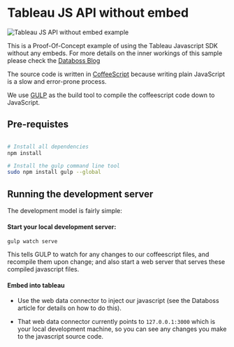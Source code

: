 # Tableau JS API without embed

![Tableau JS API without embed example](https://i.imgur.com/LqIKxoL.gif)

This is a Proof-Of-Concept example of using the Tableau Javascript SDK
without any embeds. For more details on the inner workings of this
sample please check the [Databoss Blog](https://databoss.starschema.net)

The source code is written in [CoffeeScript](http://coffeescript.org)
because writing plain JavaScript is a slow and error-prone process.

We use [GULP](http://gulpjs.com/) as the build tool to compile the
coffeescript code down to JavaScript.

## Pre-requistes

```bash

# Install all dependencies
npm install

# Install the gulp command line tool
sudo npm install gulp --global
```

## Running the development server

The development model is fairly simple:

#### Start your local development server:

```gulp watch serve```

This tells GULP to watch for any changes to our coffeescript files, and
recompile them upon change; and also start a web server that serves
these compiled javascript files.

#### Embed into tableau

- Use the web data connector to inject our javascript (see the Databoss
  article for details on how to do this).

- That web data connector currently points to `127.0.0.1:3000` which is
  your local development machine, so you can see any changes you make to
the javascript source code.

